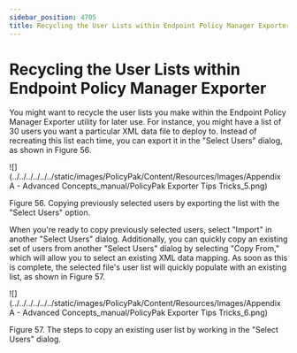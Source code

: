 ```yaml
---
sidebar_position: 4705
title: Recycling the User Lists within Endpoint Policy Manager Exporter
---
```


# Recycling the User Lists within Endpoint Policy Manager Exporter

You might want to recycle the user lists you make within the Endpoint Policy Manager Exporter utility for later use. For instance, you might have a list of 30 users you want a particular XML data file to deploy to. Instead of recreating this list each time, you can export it in the "Select Users" dialog, as shown in Figure 56.

![](../../../../../../static/images/PolicyPak/Content/Resources/Images/Appendix A - Advanced Concepts_manual/PolicyPak Exporter Tips Tricks_5.png)

Figure 56. Copying previously selected users by exporting the list with the "Select Users" option.

When you're ready to copy previously selected users, select "Import" in another "Select Users" dialog. Additionally, you can quickly copy an existing set of users from another "Select Users" dialog by selecting "Copy From," which will allow you to select an existing XML data mapping. As soon as this is complete, the selected file's user list will quickly populate with an existing list, as shown in Figure 57.

![](../../../../../../static/images/PolicyPak/Content/Resources/Images/Appendix A - Advanced Concepts_manual/PolicyPak Exporter Tips Tricks_6.png)

Figure 57. The steps to copy an existing user list by working in the "Select Users" dialog.